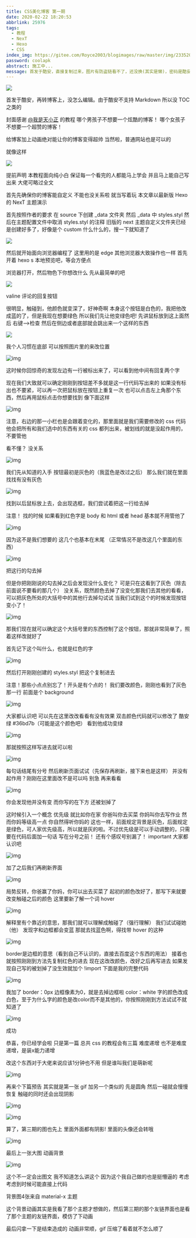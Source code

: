 ```yaml
---
title: CSS美化博客 第一期
date: 2020-02-22 18:20:53
abbrlink: 25976
tags:
  - 教程
  - NexT
  - Hexo
  - CSS
index_img: https://gitee.com/Royce2003/blogimages/raw/master/img/2335206_83c5ad65_5449_5352@1080x485.jpeg
password: coolapk
abstract: 施工中...
message: 首发于酷安，直接复制过来，图片有防盗链看不了，还没换(其实是懒)，密码是酷安英文
---
```

![](https://gitee.com/Royce2003/blogimages/raw/master/img/2335206_83c5ad65_5449_5352@1080x485.jpeg)

<p class="note note-info">首发于酷安，再转博客上，没怎么编辑。由于酷安不支持 Markdown 所以没 TOC 之类的</p>

封面感谢 [@我是天小正](https://www.coolapk.com/u/我是天小正) 的教程
哪个男孩子不想要一个炫酷的博客！
哪个女孩子不想要一个超赞的博客！

给博客加上动画绝对能让你的博客变得超帅
当然啦，普通网站也是可以的
<!--more-->
就像这样

![](https://gitee.com/Royce2003/blogimages/raw/master/img/2335206_2f07b4cb_2241_1163@221x177.gif)


提前声明
本教程面向纯小白
保证每一个看完的人都能马上学会
并且马上能自己写出来
大佬可略过全文

首先先确保你的博客能自定义
不能也没关系啦
就当写着玩
本文章以最新版 Hexo 的 NexT 主题演示

首先按照作者的要求
在 source 下创建 _data 文件夹
然后 _data 中 styles.styl
然后在主题配置文件中取消 styles.styl 的注释
旧版的 next 主题自定义文件夹已经是创建好多了，好像是个 custom 什么什么的，搜一下就知道了

![](https://gitee.com/Royce2003/blogimages/raw/master/img/2335206_bf9336ba_2241_1165@998x732.png.m.jpg)

然后就开始面向浏览器编程了
这里用的是 edge 其他浏览器大致操作也一样
首先开着 hexo s 本地预览吧，等会方便点

浏览器打开，然后物色下你想改什么
先从最简单的吧

![](https://gitee.com/Royce2003/blogimages/raw/master/img/2335206_8e0d8e29_2241_1167@214x166.gif)

valine 评论的回复按钮

很明显，触碰到，他颜色就变深了，好神奇啊
本身这个按钮是白色的，我把他改成蓝的了，但是我现在想要绿色
所以我们先让他变绿色吧!
先讲鼠标放到这上面然后 右键-->检查
然后在侧边或者底部就会跳出来一个这样的东西

![](https://gitee.com/Royce2003/blogimages/raw/master/img/2335206_380d1be3_2241_1169@1920x1077.jpeg.m.jpg)

我个人习惯在底部
可以按照图片里的来改位置

![img](http://image.coolapk.com/feed/2020/0221/16/2335206_083e1aac_5449_5354@1920x1077.jpeg.m.jpg)

这时候你回惊奇的发现左边有一行被标出来了，可以看到他中间有回复两个字

现在我们大致就可以确定刚刚到按钮差不多就是这一行代码写出来的
如果没有标出也不要紧，可以再一次把鼠标放在按钮上重复一次
也可以点击左上角那个东西，然后再用鼠标点击你想要找到
像下面这样

![img](http://image.coolapk.com/feed/2020/0221/16/2335206_837ca731_2241_1173@1920x1080.gif)

注意，右边的那一小栏也是会跟着变化的，那里面就是我们需要修改的 css 代码
他会把所有和我们选中的东西有关的 css 都列出来，被划线的就是没起作用的，不要管他

看不懂？
没关系

![img](http://image.coolapk.com/feed/2020/0221/16/2335206_22701cc1_5449_5356@398x577.jpeg.m.jpg)

我们先从知道的入手
按钮最初是灰色的（我蓝色是改过之后）
那么我们就在里面找找有没有灰色

![img](http://image.coolapk.com/feed/2020/0221/16/2335206_b80937c5_2241_1177@433x628.jpeg.m.jpg)

找到以后鼠标放上去，会出现选框，我们尝试着把这一行给去掉

注意！
找的时候
如果看到红色字是 body 和 html 或者 head 基本就不用管他了

![img](http://image.coolapk.com/feed/2020/0221/16/2335206_0ec3a83a_2245_466@384x370.jpeg.m.jpg)

因为这不是我们想要的
这几个也基本在末尾
（正常情况不是改这几个里面的东西）

![img](http://image.coolapk.com/feed/2020/0221/16/2335206_b80937c5_2241_1177@433x628.jpeg.m.jpg)

把这行的勾去掉

但是你把刚刚说的勾去掉之后会发现没什么变化？
可是只在这看到了灰色（除去前面说不要看的那几个）
没关系，既然颜色去掉了没变化那我们去其他的看看，可以把灰色所处的大括号中的其他行去掉勾试试
当我们试到这个的时候发现按钮变小了！

![img](http://image.coolapk.com/feed/2020/0221/16/2335206_6fa08d19_2245_4662@380x594.jpeg.m.jpg)

那我们现在就可以确定这个大括号里的东西控制了这个按钮，那就非常简单了，照着这样改就好了

首先记下这个叫什么，也就是红色的字

![img](http://image.coolapk.com/feed/2020/0221/16/2335206_2403ef23_2245_4664@404x500.jpeg.m.jpg)

然后打开刚刚创建的 styles.styl
把这个复制进去

注意！那些小点点别忘了！开头是有个点的！
我们要改颜色，刚刚也看到了灰色那一行
前面是个 background

![img](http://image.coolapk.com/feed/2020/0221/16/2335206_260243b4_2245_4666@222x22.jpeg.m.jpg)

大家都认识吧
可以先在这里改改看看有没有效果
双击颜色代码就可以修改了
酷安绿 #36bd7b（可能是这个颜色吧）
看到他成功变绿

![img](http://image.coolapk.com/feed/2020/0221/16/2335206_306c0a93_2245_4668@326x489.jpeg.m.jpg)

那就按照这样写进去就可以啦

![img](http://image.coolapk.com/feed/2020/0221/16/2335206_f694769d_2245_467@1052x438.png.m.jpg)

每句话结尾有分号
然后刷新页面试试（先保存再刷新，接下来也是这样）
并没有起作用？刚刚在这里面改不是可以吗
别急
再来看看

![img](http://image.coolapk.com/feed/2020/0221/16/2335206_a2fd6fc7_2245_4671@433x778.jpeg.m.jpg)

你会发现他并没有变
而你写的在下方
还被划掉了

这时候引入一个概念 优先级
就比如你在家
你爸叫你去买菜
你妈叫你去写作业
然而你妈等级高一点
你自然得听你妈的
这也一样，前面规定背景是灰色，后面规定是绿色，可人家优先级高，所以就是灰的啦。不过优先级是可以手动调整的，只需要在代码后面加一句话
写在分号之前！
还有个感叹号别漏了！
important 大家都认识吧

![img](http://image.coolapk.com/feed/2020/0221/16/2335206_09ac2ce1_2245_4673@1052x438.png.m.jpg)

加了之后我们再刷新界面

![img](http://image.coolapk.com/feed/2020/0221/16/2335206_8866d166_2245_4675@421x771.jpeg.m.jpg)

局势反转，你爸赢了你妈，你可以出去买菜了
起初的颜色改好了，那写下来就要改变触碰之后的颜色
这里要新了解一个词 hover

![img](http://image.coolapk.com/feed/2020/0221/16/2335206_eabfab79_2247_9778@678x321.jpeg.m.jpg)

解释里有个靠近的意思，那我们就可以理解成触碰了（强行理解）
我们试试碰她（他）
发现字和边框都会变蓝
那就去找蓝色啊，得找带 hover 的这种

![img](http://image.coolapk.com/feed/2020/0221/16/2335206_cb7e1917_2247_978@378x109.jpeg.m.jpg)

border是边框的意思（看到自己不认识的，直接去百度这个东西的用法）
接着也就按照刚刚到方法先复制红色的进去
现在这改改颜色，改好之后再写进去
如果发现自己写的被划掉了没生效就加个
!import
下面是我的完整代码

![img](http://image.coolapk.com/feed/2020/0221/16/2335206_b3036963_2247_9781@1034x622.png.m.jpg)

我加了
border：0px 边框像素为0，就是去掉边框啦
color：white 字的颜色改成白色，至于为什么字的颜色是改color而不是其他的，你按照刚刚到方法试试不就知道了

![img](http://image.coolapk.com/feed/2020/0221/16/2335206_54097ecf_2247_9783@1920x1080.gif)

成功

恭喜，你已经学会啦
只是第一篇
总共 css 的教程会有三篇
难度递增
也不是难度递增，是装x能力递增

改这个东西对于大佬来说应该1分钟也不用
但是谁叫我们是萌新呢



![img](http://image.coolapk.com/feed/2020/0221/16/2335206_b8104f91_2247_9785@262x128.gif)

再来个下篇预告
其实就是第一张 gif
加另一个类似的
先是圆角
然后一碰就会慢慢恢复
触碰的同时还会出现阴影

![img](http://image.coolapk.com/feed/2020/0221/16/2335206_2f07b4cb_2241_1163@221x177.gif)

![img](http://image.coolapk.com/feed/2020/0221/16/2335206_12a0e70c_2247_9787@378x465.gif)

算了，第三期的图也先上
里面外面都有阴影!
里面的头像还会转哦

![img](http://image.coolapk.com/feed/2020/0221/16/2335206_70fe20b4_2247_9788@1021x842.gif)

最后上一张大图
动画背景

![img](http://image.coolapk.com/feed/2020/0221/16/2335206_8a27c7b0_2247_979@1920x1080.gif)

这个不一定会出图文
我不知道怎么讲这个
因为这个我自己做的也是挺懵逼的
考虑考虑到时候可能直接上代码

背景图4张来自 material-x 主题

这个背景动画其实是我看了那个主题才想做的，然后第三期的那个友链界面也是看了那个主题的友链界面，模仿了下动画

最后闪拿一下是结束造成的
动画非常顺，gif 压缩了看着就不怎么顺了